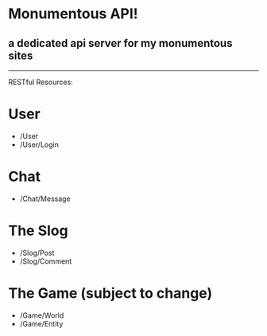 # Monumentous API!
## a dedicated api server for my monumentous sites
---

RESTful Resources:
# User
* /User
* /User/Login

# Chat
* /Chat/Message

# The Slog
* /Slog/Post
* /Slog/Comment

# The Game (subject to change)
* /Game/World
* /Game/Entity